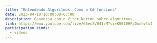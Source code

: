 ```yaml
---
title: "Entendendo Algoritmos: Como o C# funciona"
date: 2023-04-10T10:00:00-03:00
description: Conversa com o Vitor Norton sobre algoritmos.
link: https://www.youtube.com/live/66ecSV041zM?si=K0B10HPzDunhvtuI
participation_kinds:
  - videos
---
```

